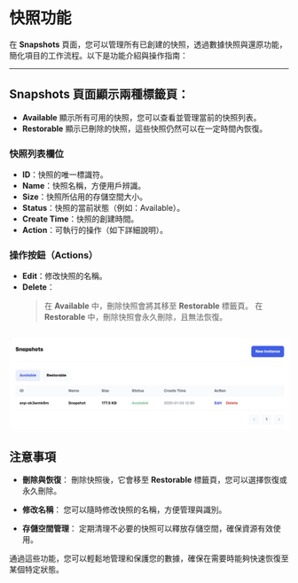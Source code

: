 # 快照功能

在 **Snapshots** 頁面，您可以管理所有已創建的快照，透過數據快照與還原功能，簡化項目的工作流程。以下是功能介紹與操作指南：

---

## **Snapshots** 頁面顯示兩種標籤頁：

- **Available** 顯示所有可用的快照，您可以查看並管理當前的快照列表。
- **Restorable** 顯示已刪除的快照，這些快照仍然可以在一定時間內恢復。

### **快照列表欄位**

- **ID**：快照的唯一標識符。
- **Name**：快照名稱，方便用戶辨識。
- **Size**：快照所佔用的存儲空間大小。
- **Status**：快照的當前狀態（例如：Available）。
- **Create Time**：快照的創建時間。
- **Action**：可執行的操作（如下詳細說明）。

### **操作按鈕（Actions）**

- **Edit**：修改快照的名稱。
- **Delete**：
  > 在 **Available** 中，刪除快照會將其移至 **Restorable** 標籤頁。
  > 在 **Restorable** 中，刪除快照會永久刪除，且無法恢復。

## ![Snapshots list](../../../../docs-images/p08/01.Snapshots%20list.jpg)

## **注意事項**

- **刪除與恢復**：
  刪除快照後，它會移至 **Restorable** 標籤頁，您可以選擇恢復或永久刪除。

- **修改名稱**：
  您可以隨時修改快照的名稱，方便管理與識別。

- **存儲空間管理**：
  定期清理不必要的快照可以釋放存儲空間，確保資源有效使用。

通過這些功能，您可以輕鬆地管理和保護您的數據，確保在需要時能夠快速恢復至某個特定狀態。
